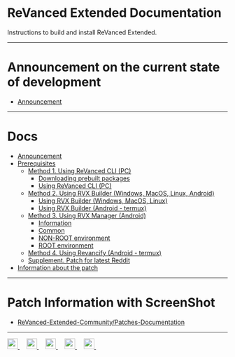 # ReVanced Extended Documentation

Instructions to build and install ReVanced Extended.
___
# Announcement on the current state of development
- [Announcement](https://github.com/inotia00/revanced-documentation/blob/main/docs/announcement.md)
___
# Docs

- [Announcement](https://github.com/inotia00/revanced-documentation/blob/main/docs/announcement.md)
- [Prerequisites](https://github.com/inotia00/revanced-documentation/blob/main/docs/prerequisites.md)
  - [Method 1. Using ReVanced CLI (PC)](https://github.com/inotia00/revanced-documentation/blob/main/docs/revanced-cli.md)
    - [Downloading prebuilt packages](https://github.com/inotia00/revanced-documentation/blob/main/docs/revanced-cli.md#downloading-the-packages)
    - [Using ReVanced CLI (PC)](https://github.com/inotia00/revanced-documentation/blob/main/docs/revanced-cli.md#using-revanced-cli-pc)
  - [Method 2. Using RVX Builder (Windows, MacOS, Linux, Android)](https://github.com/inotia00/revanced-documentation/blob/main/docs/rvx-builder.md)
    - [Using RVX Builder (Windows, MacOS, Linux)](https://github.com/inotia00/revanced-documentation/blob/main/docs/rvx-builder.md#using-rvx-builder-windows--macos--linux)
    - [Using RVX Builder (Android - termux)](https://github.com/inotia00/revanced-documentation/blob/main/docs/rvx-builder.md#using-rvx-builder-android---termux)
  - [Method 3. Using RVX Manager (Android)](https://github.com/inotia00/revanced-documentation/blob/main/docs/rvx-manager.md)
    - [Information](https://github.com/inotia00/revanced-documentation/blob/main/docs/rvx-manager.md#information)
    - [Common](https://github.com/inotia00/revanced-documentation/blob/main/docs/rvx-manager.md#common)
    - [NON-ROOT environment](https://github.com/inotia00/revanced-documentation/blob/main/docs/rvx-manager.md#non-root-environment)
    - [ROOT environment](https://github.com/inotia00/revanced-documentation/blob/main/docs/rvx-manager.md#root-environment)
  - [Method 4. Using Revancify (Android - termux)](https://github.com/inotia00/revanced-documentation/blob/main/docs/revancify.md)
  - [Supplement. Patch for latest Reddit](https://github.com/inotia00/revanced-documentation/blob/main/docs/latest-reddit-patch-info.md)
- [Information about the patch](https://github.com/inotia00/revanced-documentation/blob/main/docs/information-about-patches.md)
___
# Patch Information with ScreenShot

- [ReVanced-Extended-Community/Patches-Documentation](https://github.com/ReVanced-Extended-Community/Patches-Documentation#patches-with-screenshots)
___
<p align="left">
    <a href="https://github.com/inotia00/ReVanced_Extended">
        <picture>
            <source height="24px" media="(prefers-color-scheme: dark)" srcset="https://i.ibb.co/dMMmCrW/Git-Hub-Mark.png" />
            <img height="24px" src="https://i.ibb.co/9wV3HGF/Git-Hub-Mark-Light.png" />
        </picture>
    </a>&nbsp;&nbsp;&nbsp;
    <a href="https://reddit.com/r/revancedextended">
        <img height="24px" src="https://user-images.githubusercontent.com/13122796/178032351-9d9d5619-8ef7-470a-9eec-2744ece54553.png" />
    </a>&nbsp;&nbsp;&nbsp;
    <a href="https://t.me/revanced_extended">
        <img height="24px" src="https://user-images.githubusercontent.com/13122796/178032213-faf25ab8-0bc3-4a94-a730-b524c96df124.png" />
    </a>&nbsp;&nbsp;&nbsp;
    <a href="https://t.me/revanced_extended_chat">
        <img height="24px" src="https://user-images.githubusercontent.com/13122796/178032213-faf25ab8-0bc3-4a94-a730-b524c96df124.png" />
    </a>&nbsp;&nbsp;&nbsp;
    <a href="https://t.me/revanced_extended_repo">
        <img height="24px" src="https://user-images.githubusercontent.com/13122796/178032213-faf25ab8-0bc3-4a94-a730-b524c96df124.png" />
    </a>&nbsp;&nbsp;&nbsp;
</p>